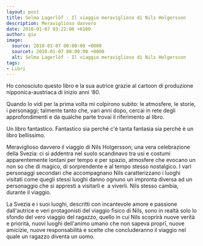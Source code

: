 ```yaml
---
layout: post
title: Selma Lagerlöf - Il viaggio meraviglioso di Nils Holgersson
description: Meraviglioso davvero
date: 2010-01-07 03:22:00 +0100
author: gio
image:
  source: 2010-01-07 00:00:00 +0000
  sourcet: 2010-01-07 00:00:00 +0000
  alt: Selma Lagerlöf - Il viaggio meraviglioso di Nils Holgersson
tags:
- Libri
---
```


Ho conosciuto questo libro e la sua autrice grazie al cartoon di produzione nipponica-austriaca di inizio anni ‘80.

Quando lo vidi per la prima volta mi colpirono subito: le atmosfere, le storie, i personaggi; talmente tanto che, vari anni dopo, cercai in rete degli approfondimenti e da qualche parte trovai il riferimento al libro.

Un libro fantastico. Fantastico sia perché c'è tanta fantasia sia perché è un libro bellissimo.

Meraviglioso davvero il viaggio di Nils Holgersson; una vera celebrazione della Svezia: ci si addentra nel suolo scandinavo tra usi e costumi apparentemente lontani per tempo e per spazio, atmosfere che evocano un non so che di magico, di sorprendente e al tempo stesso nostalgico. I vari personaggi secondari che accompagnano Nils caratterizzano i luoghi visitati come quegli stessi luoghi danno ognuno un impronta diversa ad un personaggio che si appresti a visitarli e  a viverli. Nils stesso cambia, durante il viaggio.

La Svezia e i suoi luoghi, descritti con incantevole amore e passione dall'autrice e veri protagonisti del viaggio fisico di Nils, sono in realtà solo lo sfondo del vero viaggio del ragazzo, quello in cui Nils scoprirà nuove verità e priorità, nuovi luoghi dell'animo umano che non sapeva proprī, nuove amicizie, nuove responsabilità e scelte che concluderanno il viaggio nel quale un ragazzo diventa un uomo.
